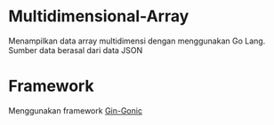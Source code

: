 # Multidimensional-Array
Menampilkan data array multidimensi dengan menggunakan Go Lang. Sumber data berasal dari data JSON

# Framework
Menggunakan framework <a href="https://gin-gonic.com/">Gin-Gonic</a>


